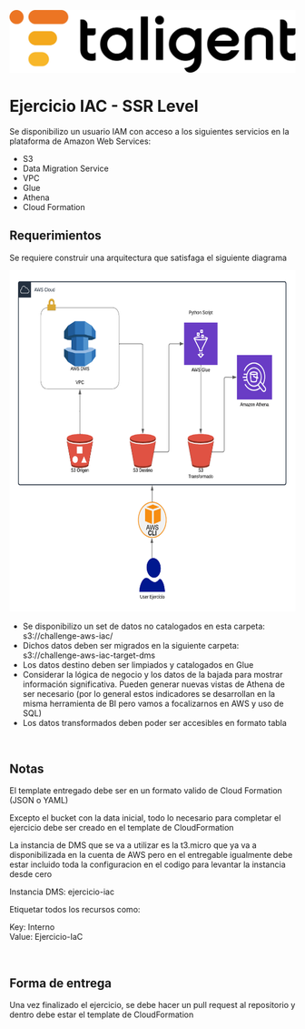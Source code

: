 ![Logo](./images/taligent.jpg)

# Ejercicio IAC - SSR Level

Se disponibilizo un usuario IAM con acceso a los siguientes servicios en la plataforma de Amazon Web Services:
- S3
- Data Migration Service
- VPC
- Glue
- Athena
- Cloud Formation

## Requerimientos

Se requiere construir una arquitectura que satisfaga el siguiente diagrama

<img src="images/arquitectura.png" width="750" height="600"/>

- Se disponibilizo un set de datos no catalogados en esta carpeta: s3://challenge-aws-iac/
- Dichos datos deben ser migrados en la siguiente carpeta: s3://challenge-aws-iac-target-dms
- Los datos destino deben ser limpiados y catalogados en Glue
- Considerar la lógica de negocio y los datos de la bajada para mostrar información significativa. Pueden generar nuevas vistas de Athena de ser necesario (por lo general estos indicadores se desarrollan en la misma herramienta de BI pero vamos a focalizarnos en AWS y uso de SQL)
- Los datos transformados deben poder ser accesibles en formato tabla


<br>


## Notas
El template entregado debe ser en un formato valido de Cloud Formation (JSON o YAML)

Excepto el bucket con la data inicial, todo lo necesario para completar el ejercicio debe ser creado en el template de CloudFormation

La instancia de DMS que se va a utilizar es la t3.micro que ya va a disponibilizada en la cuenta de AWS pero en el entregable igualmente debe estar incluido toda la configuracion en el codigo para levantar la instancia desde cero


Instancia DMS: ejercicio-iac



Etiquetar todos los recursos como:

Key: Interno  
Value: Ejercicio-IaC

<br>

## Forma de entrega

Una vez finalizado el ejercicio, se debe hacer un pull request al repositorio y dentro debe estar el template de CloudFormation
